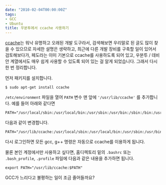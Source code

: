 ```yaml
---
date: "2010-02-04T00:00:00Z"
tags:
- GCC
- Ubuntu
title: 우분투에서 ccache 사용하기
---
```


[ccache](http://www.google.co.kr/search?hl=ko&newwindow=1&q=ccache&btnG=%EA%B2%80%EC%83%89&lr=lang_ko&aq=f&oq=)는 워낙 유명하고 오래된 개발 도구라서, 검색해보면 우리말로 된 글도 많이 찾을 수 있으므로 자세한 설명은 생략하고, 최근에 다른 개발 장비를 구축할 일이 있어서 검토해보다가, 페도라는 이미 기본으로 ccache를 사용하도록 되어 있고, 우분투 / 데비안 계열에서도 매우 쉽게 사용할 수 있도록 되어 있는 걸 알게 되었습니다. 그래서 다시 한 번 정리합니다.

먼저 패키지를 설치합니다.

    $ sudo apt-get install ccache

`/etc/environment` 파일을 열어 `PATH` 변수 맨 앞에 `'/usr/lib/ccache'` 를 추가합니다. 예를 들어 아래와 같다면

    PATH="/usr/local/sbin:/usr/local/bin:/usr/sbin:/usr/bin:/sbin:/bin:/usr/games"

다음과 같이 변경합니다.

    PATH="/usr/lib/ccache:/usr/local/sbin:/usr/local/bin:/usr/sbin:/usr/bin:/sbin:/bin:/usr/games"

다시 로그인하면 모든 gcc, g++ 명령은 자동으로 ccache를 이용하게 됩니다.

물론 본인 계정에서만 사용하고 싶다면, 홈디렉토리 밑의 `.bashrc` 또는 `.bash_profile`, `.profile` 파일에 다음과 같은 내용을 추가하면 됩니다.

    export PATH="/usr/lib/ccache:$PATH"

GCC가 느리다고 불평하는 일이 조금 줄어들까요?
